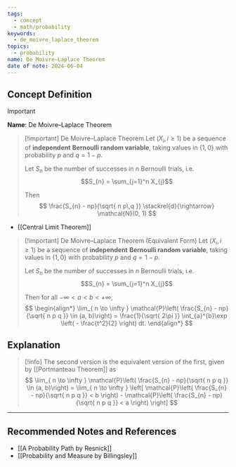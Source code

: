 ```yaml
---
tags:
  - concept
  - math/probability
keywords:
  - de_moivre_laplace_theorem
topics:
  - probability
name: De Moivre–Laplace Theorem
date of note: 2024-06-04
---
```


## Concept Definition

>[!important]
>**Name**: De Moivre–Laplace Theorem

>[!important] De Moivre–Laplace Theorem
>Let $(X_{i}, i\ge 1 )$ be a sequence of **independent** **Bernoulli random variable**, taking values in $\left\{ 1, 0 \right\}$ with probability $p$ and $q= 1-p.$
>
>Let $S_{n}$ be the number of successes in $n$ Bernoulli trials, i.e. $$S_{n} = \sum_{j=1}^n X_{j}$$
>
>Then 
>$$
> \frac{S_{n} - np}{\sqrt{ n p\,q }} \stackrel{d}{\rightarrow} \mathcal{N}(0, 1)
>$$

- [[Central Limit Theorem]]


>[!important] De Moivre–Laplace Theorem (Equivalent Form)
>Let $(X_{i}, i\ge 1 )$ be a sequence of **independent** **Bernoulli random variable**, taking values in $\left\{ 1, 0 \right\}$ with probability $p$ and $q= 1-p.$
>
>Let $S_{n}$ be the number of successes in $n$ Bernoulli trials, i.e. $$S_{n} = \sum_{j=1}^n X_{j}$$
>
>Then for all $-\infty < a < b < +\infty$,
>$$
>\begin{align*}
>\lim_{ n \to \infty } \mathcal{P}\left( \frac{S_{n} - np}{\sqrt{ n p q }} \in (a, b)\right) = \frac{1}{\sqrt{ 2\pi }} \int_{a}^{b}\exp \left( - \frac{t^2}{2} \right) dt.
>\end{align*}
>$$


## Explanation

>[!info]
>The second version is the equivalent version of the first, given by [[Portmanteau Theorem]] as
>$$
>\lim_{ n \to \infty } \mathcal{P}\left( \frac{S_{n} - np}{\sqrt{ n p q }} \in (a, b)\right) = \lim_{ n \to \infty } \left[ \mathcal{P}\left( \frac{S_{n} - np}{\sqrt{ n p q }} < b \right) - \mathcal{P}\left( \frac{S_{n} - np}{\sqrt{ n p q }} < a \right) \right] 
>$$





-----------
##  Recommended Notes and References



- [[A Probability Path by Resnick]]
- [[Probability and Measure by Billingsley]]